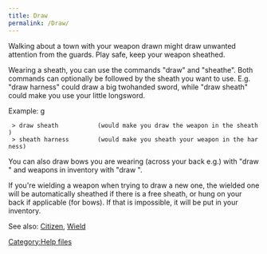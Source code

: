 ```yaml
---
title: Draw
permalink: /Draw/
---
```


Walking about a town with your weapon drawn might draw unwanted
attention from the guards. Play safe, keep your weapon sheathed.

Wearing a sheath, you can use the commands "draw" and "sheathe". Both
commands can optionally be followed by the sheath you want to use. E.g.
"draw harness" could draw a big twohanded sword, while "draw sheath"
could make you use your little longsword.

Example: <nowiki>g

` > draw sheath           (would make you draw the weapon in the sheath)`
` > sheath harness        (would make you sheath your weapon in the harness)`

</pre>

You can also draw bows you are wearing (across your back e.g.) with
"draw <bow>" and weapons in inventory with "draw <weapon>".

If you're wielding a weapon when trying to draw a new one, the wielded
one will be automatically sheathed if there is a free sheath, or hung on
your back if applicable (for bows). If that is impossible, it will be
put in your inventory.

See also: [Citizen](Citizen "wikilink"), [Wield](Wield "wikilink")

[Category:Help files](Category:Help_files "wikilink")